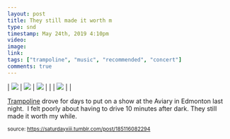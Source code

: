```yaml
---
layout: post
title: They still made it worth m
type: snd
timestamp: May 24th, 2019 4:10pm
video: 
image: 
link: 
tags: ["trampoline", "music", "recommended", "concert"]
comments: true
---
```


| <img src="https://saturdayxiii.github.io/media/185116082294_0.gif"/> | <img src="https://saturdayxiii.github.io/media/185116082294_1.gif"/> | <img src="https://saturdayxiii.github.io/media/185116082294_2.gif"/> |
|  | <img src="https://saturdayxiii.github.io/media/185116082294_3.gif"/> |  |

<a href="https://trampolinesounds.bandcamp.com" target="_blank">Trampoline</a> drove for days to put on a show at the Aviary in Edmonton last night.  I felt poorly about having to drive 10 minutes after dark.
They still made it worth my while.
 
  
<small>source: https://saturdayxiii.tumblr.com/post/185116082294</small>